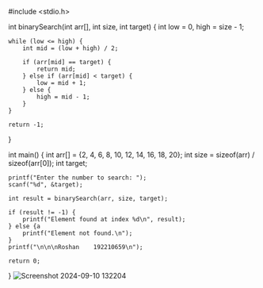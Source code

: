 #include <stdio.h>

int binarySearch(int arr[], int size, int target) {
    int low = 0, high = size - 1;
    
    while (low <= high) {
        int mid = (low + high) / 2;
        
        if (arr[mid] == target) {
            return mid;
        } else if (arr[mid] < target) {
            low = mid + 1;
        } else {
            high = mid - 1;
        }
    }
    
    return -1;
}

int main() {
    int arr[] = {2, 4, 6, 8, 10, 12, 14, 16, 18, 20};
    int size = sizeof(arr) / sizeof(arr[0]);
    int target;
    
    printf("Enter the number to search: ");
    scanf("%d", &target);
    
    int result = binarySearch(arr, size, target);
    
    if (result != -1) {
        printf("Element found at index %d\n", result);
    } else {a
        printf("Element not found.\n");
    }
    printf("\n\n\nRoshan    192210659\n");

    return 0;
}
![Screenshot 2024-09-10 132204](https://github.com/user-attachments/assets/af559bc3-eb16-4367-9b16-df4f5bd30185)
